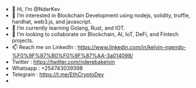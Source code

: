 - 👋 Hi, I’m @NderKev
- 👀 I’m interested in Blockchain Development using nodejs, solidity, truffle, hardhat, web3.js, and javascript.
- 🌱 I’m currently learning Golang, Rust, and IOT.
- 💞️ I’m looking to collaborate on Blockchain, AI, IoT, DeFi, and Fintech projects.
- 📫 Reach me on LinkedIn : https://www.linkedin.com/in/kelvin-ngendo-%F0%9F%87%B0%F0%9F%87%AA-3a014098/
-    Twitter : https://twitter.com/nderebakelvin
-    Whatsapp : +254743039398
-    Telegram : https://t.me/EthCryptoDev
-    

<!---
NderKev/NderKev is a ✨ special ✨ repository because its `README.md` (this file) appears on your GitHub profile.
You can click the Preview link to take a look at your changes.
--->
